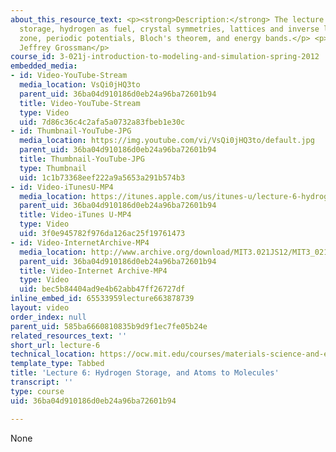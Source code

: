 ```yaml
---
about_this_resource_text: <p><strong>Description:</strong> The lecture discusses hydrogen
  storage, hydrogen as fuel, crystal symmetries, lattices and inverse lattices, Brillouian
  zone, periodic potentials, Bloch's theorem, and energy bands.</p> <p><strong>Instructor:</strong>
  Jeffrey Grossman</p>
course_id: 3-021j-introduction-to-modeling-and-simulation-spring-2012
embedded_media:
- id: Video-YouTube-Stream
  media_location: VsQi0jHQ3to
  parent_uid: 36ba04d910186d0eb24a96ba72601b94
  title: Video-YouTube-Stream
  type: Video
  uid: 7d86c36c4c2afa5a0732a83fbeb1e30c
- id: Thumbnail-YouTube-JPG
  media_location: https://img.youtube.com/vi/VsQi0jHQ3to/default.jpg
  parent_uid: 36ba04d910186d0eb24a96ba72601b94
  title: Thumbnail-YouTube-JPG
  type: Thumbnail
  uid: 1c1b73368eef222a9a5653a291b574b3
- id: Video-iTunesU-MP4
  media_location: https://itunes.apple.com/us/itunes-u/lecture-6-hydrogen-storage/id784753488?i=215931719
  parent_uid: 36ba04d910186d0eb24a96ba72601b94
  title: Video-iTunes U-MP4
  type: Video
  uid: 3f0e945782f976da126ac25f19761473
- id: Video-InternetArchive-MP4
  media_location: http://www.archive.org/download/MIT3.021JS12/MIT3_021JS12_lec06_300k.mp4
  parent_uid: 36ba04d910186d0eb24a96ba72601b94
  title: Video-Internet Archive-MP4
  type: Video
  uid: bec5b84404ad9e4b62abb47ff26727df
inline_embed_id: 65533959lecture663878739
layout: video
order_index: null
parent_uid: 585ba6660810835b9d9f1ec7fe05b24e
related_resources_text: ''
short_url: lecture-6
technical_location: https://ocw.mit.edu/courses/materials-science-and-engineering/3-021j-introduction-to-modeling-and-simulation-spring-2012/part-ii-lectures-videos-and-notes/lecture-6
template_type: Tabbed
title: 'Lecture 6: Hydrogen Storage, and Atoms to Molecules'
transcript: ''
type: course
uid: 36ba04d910186d0eb24a96ba72601b94

---
```

None
